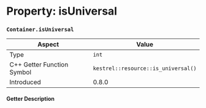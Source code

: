 
# Property: isUniversal
### `Container.isUniversal`

| Aspect | Value |
| --- | --- |
| Type | `int` |
| C++ Getter Function Symbol | `kestrel::resource::is_universal()` |
| Introduced | 0.8.0 |

#### Getter Description

